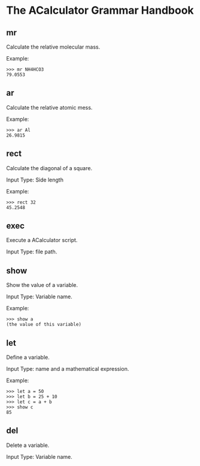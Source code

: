# The ACalculator Grammar Handbook

## mr

Calculate the relative molecular mass.

Example:
```
>>> mr NH4HCO3
79.0553
```

## ar

Calculate the relative atomic mess.

Example:
```
>>> ar Al
26.9815
```

## rect

Calculate the diagonal of a square.

Input Type: Side length

Example:
```
>>> rect 32
45.2548
```

## exec

Execute a ACalculator script.

Input Type: file path.

## show

Show the value of a variable.

Input Type: Variable name.

Example:
```
>>> show a
(the value of this variable)
```

## let

Define a variable.

Input Type: name and a mathematical expression.

Example:
```
>>> let a = 50
>>> let b = 25 + 10
>>> let c = a + b
>>> show c
85
```

## del

Delete a variable.

Input Type: Variable name.